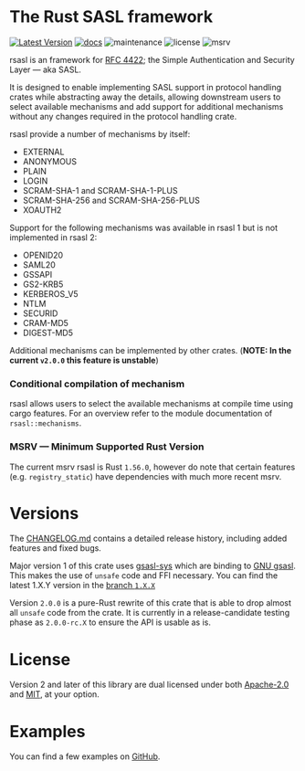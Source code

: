 # The Rust SASL framework

[![Latest Version]][crates.io]
[![docs]][docs.rs]
![maintenance]
![license]
![msrv]

rsasl is an framework for [RFC 4422](https://tools.ietf.org/html/rfc4422); the Simple Authentication and Security 
Layer — aka SASL.

It is designed to enable implementing SASL support in protocol handling crates while abstracting away the details, 
allowing downstream users to select available mechanisms and add support for additional mechanisms without any 
changes required in the protocol handling crate.

rsasl provide a number of mechanisms by itself: 

- EXTERNAL
- ANONYMOUS
- PLAIN
- LOGIN
- SCRAM-SHA-1 and SCRAM-SHA-1-PLUS
- SCRAM-SHA-256 and SCRAM-SHA-256-PLUS
- XOAUTH2

Support for the following mechanisms was available in rsasl 1 but is not implemented in rsasl 2:

- OPENID20
- SAML20
- GSSAPI
- GS2-KRB5
- KERBEROS_V5
- NTLM
- SECURID
- CRAM-MD5
- DIGEST-MD5

Additional mechanisms can be implemented by other crates. (**NOTE: In the current `v2.0.0` this feature is unstable**)

### Conditional compilation of mechanism

rsasl allows users to select the available mechanisms at compile time using cargo features.
For an overview refer to the module documentation of `rsasl::mechanisms`.


### MSRV — Minimum Supported Rust Version

The current msrv rsasl is Rust `1.56.0`, however do note that certain features (e.g. `registry_static`) have
dependencies with much more recent msrv.

# Versions

The [CHANGELOG.md](CHANGELOG.md) contains a detailed release history, including added features and fixed bugs.

Major version 1 of this crate uses [gsasl-sys](https://crates.io/crates/gsasl-sys) which are binding
to [GNU gsasl](https://www.gnu.org/software/gsasl). This makes the use of `unsafe` code and FFI necessary.
You can find the latest 1.X.Y version in the [branch `1.X.X`](https://github.com/dequbed/rsasl/tree/1.X.X)

Version `2.0.0` is a pure-Rust rewrite of this crate that is able to drop almost all `unsafe` code from the crate. 
It is currently in a release-candidate testing phase as `2.0.0-rc.X` to ensure the API is usable as is. 

# License

Version 2 and later of this library are dual licensed under both [Apache-2.0](LICENSE.APACHE-2.0) and 
[MIT](LICENSE.MIT), at your option.

# Examples

You can find a few examples on [GitHub](examples/).

[Latest Version]: https://img.shields.io/crates/v/rsasl.svg
[crates.io]: https://crates.io/crates/rsasl
[docs]: https://docs.rs/rsasl/badge.svg
[docs.rs]: https://docs.rs/rsasl/
[maintenance]: https://img.shields.io/badge/maintenance-actively%20developed-green.svg
[license]: https://img.shields.io/crates/l/rsasl
[msrv]: https://img.shields.io/badge/rust%20msrv-1.56.0-blueviolet